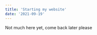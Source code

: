 ```yaml
---
title: 'Starting my website'
date: '2021-09-19'
---
```


Not much here yet, come back later please

